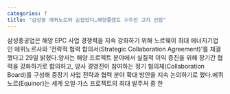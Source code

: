 ```yaml
---
categories: f
title: "삼성중 에퀴노르와 손잡았다…해양플랜트 수주전 고지 선점"
---
```

삼성중공업은 해양 EPC 사업 경쟁력을 지속 강화하기 위해 노르웨이 최대 에너지기업인 에퀴노르사와 &#39;전략적 협력 합의서(Strategic Collaboration Agreement)&#39;를 체결했다고 29일 밝혔다.양사는 해양 프로젝트 분야에서 실질적 이익 증진을 위해 장기간 협력을 강화하기로 합의하고, 양사 경영진이 참여하는 정기 협의체(Collaboration Board)를 구성해 중장기 사업 전략과 협력 분야 확대 방안을 지속 논의하기로 했다.에퀴노르(Equinor)는 세계 오일·가스 프로젝트의 최대 발주처 중 한